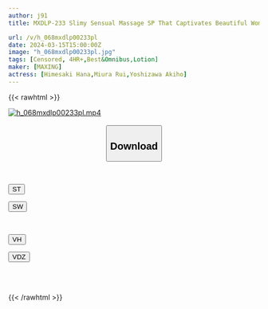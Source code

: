 ```yaml
---
author: j91
title: MXDLP-233 Slimy Sensual Massage SP That Captivates Beautiful Women

url: /v/h_068mxdlp00233pl
date: 2024-03-15T15:00:00Z
image: "h_068mxdlp00233pl.jpg"
tags: [Censored, 4HR+,Best&Omnibus,Lotion]
maker: [MAXING]
actress: [Himesaki Hana,Miura Rui,Yoshizawa Akiho]
---
```



{{< rawhtml >}}

<div class="video" data-videoid="9jbBX0zVjrFa0KO">
    <a href="javascript:;">
        <img src="/v/h_068mxdlp00233pl/h_068mxdlp00233pl.jpg" width="WIDTH" height="HEIGHT" alt="h_068mxdlp00233pl.mp4" loading="lazy">
    </a>
</div>

<script type="text/javascript" src="https://j91.asia/asset/on-demand-st.js"></script>

<br>
  <link rel="stylesheet" href="https://j91.asia/asset/bs5.css">
  
  <center>
  <button class="btn btn-primary" type="button" data-bs-toggle="collapse" data-bs-target=".multi-collapse" aria-expanded="false" aria-controls="multiCollapseExample1 multiCollapseExample2"><h2>Download</h2></button></center>
</p>
<div class="row">
  <div class="col">
    <div class="collapse multi-collapse" id="multiCollapseExample1">
      <div class="card card-body">
	      	      <br>
<div class="buttons">  
<p><a href="https://streamtape.to/v/9jbBX0zVjrFa0KO" target="_blank"><button class="btn-hover color-3"><i class="fa fa-download"></i> ST</button></a></p>
<p><a href="https://asnwish.com/jqqhesynqd9v" target="_blank"><button class="btn-hover color-2"><i class="fa fa-download"></i> SW</button></a></p></div>
    </div>
  </div>
</div>
  <div class="col">
    <div class="collapse multi-collapse" id="multiCollapseExample2">
      <div class="card card-body">
	      <br>
<div class="buttons">
<p><a href="https://vidhidevip.com/f/9wfmxpsg41d9"><button class="btn-hover color-9"><i class="fa fa-download"></i> VH</button></a></p>
<p><a href="https://vidoza.net/c3iqy5nvbnh7"><button class="btn-hover color-8"><i class="fa fa-download"></i> VDZ</button></a></p></div>
<br><br>
      </div>
    </div>
  </div>
</div>

{{< /rawhtml >}}